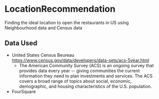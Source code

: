 # LocationRecommendation
Finding the ideal location to open the restaurants in US using Neighbourhood data and Census data


## Data Used
- United States Census Beureau https://www.census.gov/data/developers/data-sets/acs-5year.html
  - The American Community Survey (ACS) is an ongoing survey that provides data every year -- giving communities the current information they need to plan investments and services. The ACS covers a broad range of topics about social, economic, demographic, and housing characteristics of the U.S. population.
- FourSquare 
